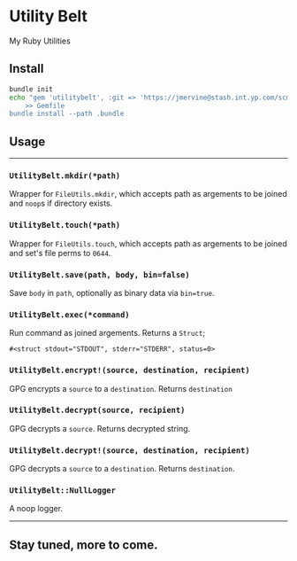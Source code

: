 Utility Belt
============

My Ruby Utilities

## Install

```bash
bundle init
echo "gem 'utilitybelt', :git => 'https://jmervine@stash.int.yp.com/scm/~jmervine/ruby-utilitybelt.git' \
    >> Gemfile
bundle install --path .bundle
```

## Usage

---

### `UtilityBelt.mkdir(*path)`

Wrapper for `FileUtils.mkdir`, which accepts path as argements to be joined and
`noop`s if directory exists.

### `UtilityBelt.touch(*path)`

Wrapper for `FileUtils.touch`, which accepts path as argements to be joined and
set's file perms to `0644`.

### `UtilityBelt.save(path, body, bin=false)`

Save `body` in `path`, optionally as binary data via `bin=true`.

### `UtilityBelt.exec(*command)`

Run command as joined argements. Returns a `Struct`;

```
#<struct stdout="STDOUT", stderr="STDERR", status=0>
```

### `UtilityBelt.encrypt!(source, destination, recipient)`

GPG encrypts a `source` to a `destination`. Returns `destination`

### `UtilityBelt.decrypt(source, recipient)`

GPG decrypts a `source`. Returns decrypted string.

### `UtilityBelt.decrypt!(source, destination, recipient)`

GPG decrypts a `source` to a `destination`. Returns `destination`.

### `UtilityBelt::NullLogger`

A noop logger.

---
## Stay tuned, more to come.
